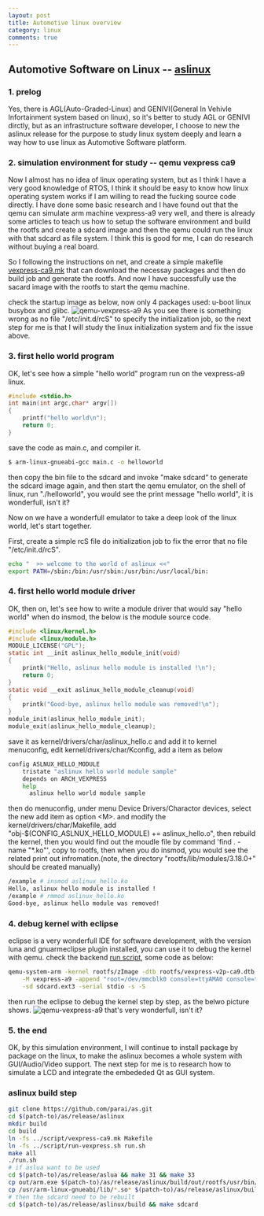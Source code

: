 ```yaml
---
layout: post
title: Automotive linux overview
category: linux
comments: true
---
```


## Automotive Software on Linux -- [aslinux](https://github.com/parai/as/release/aslinux)

### 1. prelog
Yes, there is AGL(Auto-Graded-Linux) and GENIVI(General In Vehivle Infortainment system based on linux), so it's better to study AGL or GENIVI dirctly, but as an infrastructure software developer, I choose to new the aslinux release for the purpose to study linux system deeply and learn a way how to use linux as Automotive Software platform.

### 2. simulation environment for study -- qemu vexpress ca9
Now I almost has no idea of linux operating system, but as I think I have a very good knowledge of RTOS, I think it should be easy to know how linux operating system works if I am willing to read the fucking source code directly. I have done some basic research and I have found out that the qemu can simulate arm machine vexpress-a9 very well, and there is already some articles to teach us how to setup the software environment and build the rootfs and create a sdcard image and then the qemu could run the linux with that sdcard as file system. I think this is good for me, I can do research without buying a real board.

So I following the instructions on net, and create a simple makefile [vexpress-ca9.mk](https://github.com/parai/as/blob/master/release/aslinux/script/vexpress-ca9.mk) that can download the necessay packages and then do build job and generate the rootfs. And now I have successfully use the sacard image with the rootfs to start the qemu machine.

check the startup image as below, now only 4 packages used: u-boot linux busybox and glibc.
![qemu-vexpress-a9](/as/images/vexpress-a9/qemu-vexpress-a9-startup.png)
As you see there is something wrong as no file "/etc/init.d/rcS" to specify the initialization job, so the next step for me is that I will study the linux initialization system and fix the issue above.

### 3. first hello world program
OK, let's see how a simple "hello world" program run on the vexpress-a9 linux.

```c
#include <stdio.h>
int main(int argc,char* argv[])
{
	printf("hello world\n");
	return 0;
}
```

save the code as main.c, and compiler it.

```sh
$ arm-linux-gnueabi-gcc main.c -o helloworld
```

then copy the bin file to the sdcard and invoke "make sdcard" to generate the sdcard image again, and then start the qemu emulator, on the shell of linux, run "./helloworld", you would see the print message "hello world", it is wonderfull, isn't it?

Now on we have a wonderfull emulator to take a deep look of the linux world, let's start together.

First, create a simple rcS file do initialization job to fix the error that no file "/etc/init.d/rcS".

```sh
echo "  >> welcome to the world of aslinux <<"
export PATH=/sbin:/bin:/usr/sbin:/usr/bin:/usr/local/bin:
```

### 4. first hello world module driver
OK, then on, let's see how to write a module driver that would say "hello world" when do insmod, the below is the module source code.

```c
#include <linux/kernel.h>
#include <linux/module.h>
MODULE_LICENSE("GPL");
static int __init aslinux_hello_module_init(void)
{
	printk("Hello, aslinux hello module is installed !\n");
	return 0;
}
static void __exit aslinux_hello_module_cleanup(void)
{
	printk("Good-bye, aslinux hello module was removed!\n");
}
module_init(aslinux_hello_module_init);
module_exit(aslinux_hello_module_cleanup);
```

save it as kernel/drivers/char/aslinux_hello.c and add it to kernel menuconfig, edit kernel/drivers/char/Kconfig, add a item as below

```sh
config ASLNUX_HELLO_MODULE
	tristate "aslinux hello world module sample"
	depends on ARCH_VEXPRESS
	help
	  aslinux hello world module sample
```

then do menuconfig, under menu Device Drivers/Charactor devices, select the new add item as option \<M\>. and modify the kernel/drivers/char/Makefile, add "obj-$(CONFIG\_ASLNUX\_HELLO\_MODULE)	+= aslinux_hello.o", then rebuild the kernel, then you would find out the moudle file by command 'find . -name "*.ko"', copy to rootfs, then when you do insmod, you would see the related print out infromation.(note, the directory "rootfs/lib/modules/3.18.0+" should be created manually)

```sh
/example # insmod aslinux_hello.ko
Hello, aslinux hello module is installed !
/example # rmmod aslinux_hello.ko
Good-bye, aslinux hello module was removed!
```

### 4. debug kernel with eclipse
eclipse is a very wonderfull IDE for software development, with the version luna and gnuarmeclipse plugin installed, you can use it to debug the kernel with qemu. check the backend [run script](https://github.com/parai/as/release/aslinux/script/run-vexpress.sh), some code as below:

```sh
qemu-system-arm -kernel rootfs/zImage -dtb rootfs/vexpress-v2p-ca9.dtb \
	-M vexpress-a9 -append "root=/dev/mmcblk0 console=ttyAMA0 console=tty0"	\
	-sd sdcard.ext3 -serial stdio -s -S
```

then run the eclipse to debug the kernel step by step, as the belwo picture shows.
![qemu-vexpress-a9](/as/images/vexpress-a9/debug-kernel-with-eclipse.png)
that's very wonderfull, isn't it?

### 5. the end
OK, by this simulation environment, I will continue to install package by package on the linux, to make the aslinux becomes a whole system with GUI/Audio/Video support. The next step for me is to research how to simulate a LCD and integrate the embededed Qt as GUI system.


### aslinux build step

```sh
git clone https://github.com/parai/as.git
cd $(patch-to)/as/release/aslinux
mkdir build
cd build
ln -fs ../script/vexpress-ca9.mk Makefile
ln -fs ../script/run-vexpress.sh run.sh
make all
./run.sh
# if aslua want to be used
cd $(patch-to)/as/release/aslua && make 31 && make 33 
cp out/arm.exe $(patch-to)/as/release/aslinux/build/out/rootfs/usr/bin/aslua -v
cp /usr/arm-linux-gnueabi/lib/*.so* $(patch-to)/as/release/aslinux/build/out/rootfs/lib -v
# then the sdcard need to be rebuilt
cd $(patch-to)/as/release/aslinux/build && make sdcard
```